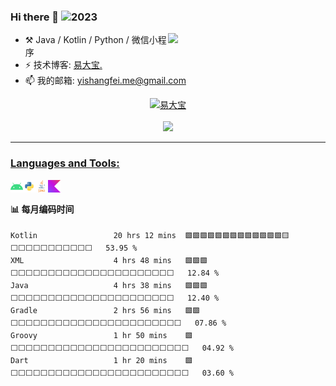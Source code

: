 ### Hi there 👋 <img src="https://img.shields.io/badge/2023 haappy new year-ff69b4.svg?style=flat" alt="2023" />


[<img align="right" width="50%" src="https://github-readme-stats-ouuan.vercel.app/api?username=yishangfei&show_icons=true&title_color=333&text_color=777">](https://github.com/yishangfei)

-   :hammer_and_pick: Java / Kotlin / Python / 微信小程序
-   ⚡ 技术博客: [易大宝.](https://yishangfei.github.io/blog/)
-   📫 我的邮箱: <yishangfei.me@gmail.com>

<p align="center">
 <a href="https://twitter.com/yishangfei"><img src="https://cdn.jsdelivr.net/npm/simple-icons@3.0.1/icons/twitter.svg" width="30px;" alt="易大宝">
 <br/>
 <br/>
 <img src="https://v1.jinrishici.com/all.svg?font-size=18&spacing=3">
</p>

---

### Languages and Tools:
[<img align="left" width="20" src="https://raw.githubusercontent.com/github/explore/80688e429a7d4ef2fca1e82350fe8e3517d3494d/topics/android/android.png">](https://github.com/yishangfei)
[<img align="left" width="20" src="https://raw.githubusercontent.com/github/explore/80688e429a7d4ef2fca1e82350fe8e3517d3494d/topics/python/python.png">](https://github.com/yishangfei)
[<img align="left" width="20" src="https://raw.githubusercontent.com/github/explore/80688e429a7d4ef2fca1e82350fe8e3517d3494d/topics/java/java.png">](https://github.com/yishangfei)
[<img align="left" width="20" src="https://raw.githubusercontent.com/github/explore/80688e429a7d4ef2fca1e82350fe8e3517d3494d/topics/kotlin/kotlin.png">](https://github.com/yishangfei)
<br/>

#### :bar_chart: 每月编码时间
<!--START_SECTION:waka-->

```text
Kotlin                 20 hrs 12 mins  🟩🟩🟩🟩🟩🟩🟩🟩🟩🟩🟩🟩🟩🟨⬜⬜⬜⬜⬜⬜⬜⬜⬜⬜⬜   53.95 %
XML                    4 hrs 48 mins   🟩🟩🟩⬜⬜⬜⬜⬜⬜⬜⬜⬜⬜⬜⬜⬜⬜⬜⬜⬜⬜⬜⬜⬜⬜   12.84 %
Java                   4 hrs 38 mins   🟩🟩🟩⬜⬜⬜⬜⬜⬜⬜⬜⬜⬜⬜⬜⬜⬜⬜⬜⬜⬜⬜⬜⬜⬜   12.40 %
Gradle                 2 hrs 56 mins   🟩🟩⬜⬜⬜⬜⬜⬜⬜⬜⬜⬜⬜⬜⬜⬜⬜⬜⬜⬜⬜⬜⬜⬜⬜   07.86 %
Groovy                 1 hr 50 mins    🟩⬜⬜⬜⬜⬜⬜⬜⬜⬜⬜⬜⬜⬜⬜⬜⬜⬜⬜⬜⬜⬜⬜⬜⬜   04.92 %
Dart                   1 hr 20 mins    🟩⬜⬜⬜⬜⬜⬜⬜⬜⬜⬜⬜⬜⬜⬜⬜⬜⬜⬜⬜⬜⬜⬜⬜⬜   03.60 %
```

<!--END_SECTION:waka-->

